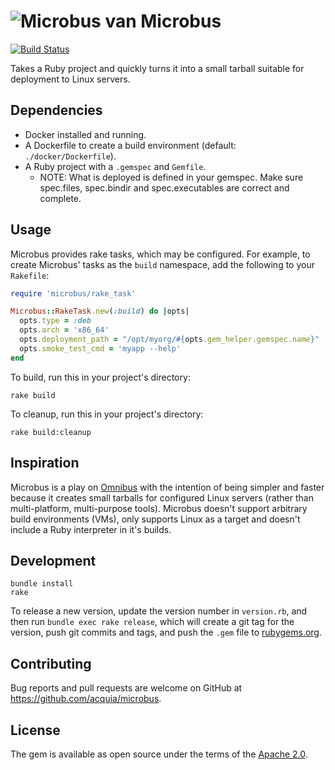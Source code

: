 # ![Microbus van](https://cloud.githubusercontent.com/assets/202230/13436627/d753eb9a-dfa5-11e5-8e97-ec3db22846e4.png) Microbus

[![Build Status](https://travis-ci.org/acquia/microbus.svg?branch=master)](https://travis-ci.org/acquia/microbus)

Takes a Ruby project and quickly turns it into a small tarball suitable for
deployment to Linux servers.

## Dependencies

  - Docker installed and running.
  - A Dockerfile to create a build environment (default: `./docker/Dockerfile`).
  - A Ruby project with a `.gemspec` and `Gemfile`.
    * NOTE: What is deployed is defined in your gemspec. Make sure spec.files,
      spec.bindir and spec.executables are correct and complete.

## Usage

Microbus provides rake tasks, which may be configured. For example, to create
Microbus' tasks as the `build` namespace, add the following to your `Rakefile`:

```ruby
require 'microbus/rake_task'

Microbus::RakeTask.new(:build) do |opts|
  opts.type = :deb
  opts.arch = 'x86_64'
  opts.deployment_path = "/opt/myorg/#{opts.gem_helper.gemspec.name}"
  opts.smoke_test_cmd = 'myapp --help'
end
```

To build, run this in your project's directory:

```
rake build
```

To cleanup, run this in your project's directory:

```
rake build:cleanup
```

## Inspiration

Microbus is a play on [Omnibus](https://github.com/chef/omnibus) with the
intention of being simpler and faster because it creates small tarballs for
configured Linux servers (rather than multi-platform, multi-purpose tools).
Microbus doesn't support arbitrary build environments (VMs), only supports Linux
as a target and doesn't include a Ruby interpreter in it's builds.

## Development

```
bundle install
rake
```

To release a new version, update the version number in `version.rb`, and then
run `bundle exec rake release`, which will create a git tag for the version,
push git commits and tags, and push the `.gem` file to
[rubygems.org](https://rubygems.org).

## Contributing

Bug reports and pull requests are welcome on GitHub at
https://github.com/acquia/microbus.


## License

The gem is available as open source under the terms of the
[Apache 2.0](http://opensource.org/licenses/MIT).
